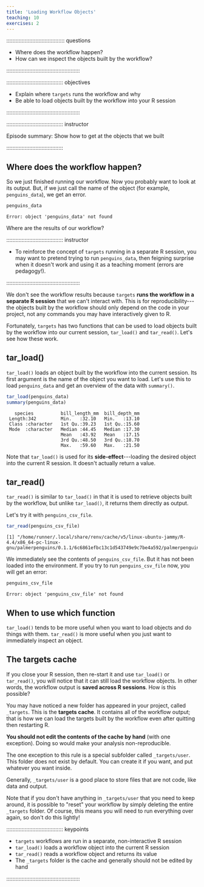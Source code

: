 ```yaml
---
title: 'Loading Workflow Objects'
teaching: 10
exercises: 2
---
```




:::::::::::::::::::::::::::::::::::::: questions 

- Where does the workflow happen?
- How can we inspect the objects built by the workflow?

::::::::::::::::::::::::::::::::::::::::::::::::

::::::::::::::::::::::::::::::::::::: objectives

- Explain where `targets` runs the workflow and why
- Be able to load objects built by the workflow into your R session

::::::::::::::::::::::::::::::::::::::::::::::::

::::::::::::::::::::::::::::::::::::: instructor

Episode summary: Show how to get at the objects that we built

:::::::::::::::::::::::::::::::::::::

## Where does the workflow happen?

So we just finished running our workflow.
Now you probably want to look at its output.
But, if we just call the name of the object (for example, `penguins_data`), we get an error.

``` r
penguins_data
```

``` error
Error: object 'penguins_data' not found
```

Where are the results of our workflow?

::::::::::::::::::::::::::::::::::::: instructor

- To reinforce the concept of `targets` running in a separate R session, you may want to pretend trying to run `penguins_data`, then feigning surprise when it doesn't work and using it as a teaching moment (errors are pedagogy!).

::::::::::::::::::::::::::::::::::::::::::::::::

We don't see the workflow results because `targets` **runs the workflow in a separate R session** that we can't interact with.
This is for reproducibility---the objects built by the workflow should only depend on the code in your project, not any commands you may have interactively given to R.

Fortunately, `targets` has two functions that can be used to load objects built by the workflow into our current session, `tar_load()` and `tar_read()`.
Let's see how these work.

## tar_load()

`tar_load()` loads an object built by the workflow into the current session.
Its first argument is the name of the object you want to load.
Let's use this to load `penguins_data` and get an overview of the data with `summary()`.




``` r
tar_load(penguins_data)
summary(penguins_data)
```

``` output
   species          bill_length_mm  bill_depth_mm  
 Length:342         Min.   :32.10   Min.   :13.10  
 Class :character   1st Qu.:39.23   1st Qu.:15.60  
 Mode  :character   Median :44.45   Median :17.30  
                    Mean   :43.92   Mean   :17.15  
                    3rd Qu.:48.50   3rd Qu.:18.70  
                    Max.   :59.60   Max.   :21.50  
```

Note that `tar_load()` is used for its **side-effect**---loading the desired object into the current R session.
It doesn't actually return a value.

## tar_read()

`tar_read()` is similar to `tar_load()` in that it is used to retrieve objects built by the workflow, but unlike `tar_load()`, it returns them directly as output.

Let's try it with `penguins_csv_file`.


``` r
tar_read(penguins_csv_file)
```

``` output
[1] "/home/runner/.local/share/renv/cache/v5/linux-ubuntu-jammy/R-4.4/x86_64-pc-linux-gnu/palmerpenguins/0.1.1/6c6861efbc13c1d543749e9c7be4a592/palmerpenguins/extdata/penguins_raw.csv"
```

We immediately see the contents of `penguins_csv_file`.
But it has not been loaded into the environment.
If you try to run `penguins_csv_file` now, you will get an error:


``` r
penguins_csv_file
```

``` error
Error: object 'penguins_csv_file' not found
```

## When to use which function

`tar_load()` tends to be more useful when you want to load objects and do things with them.
`tar_read()` is more useful when you just want to immediately inspect an object.

## The targets cache

If you close your R session, then re-start it and use `tar_load()` or `tar_read()`, you will notice that it can still load the workflow objects.
In other words, the workflow output is **saved across R sessions**.
How is this possible?

You may have noticed a new folder has appeared in your project, called `_targets`.
This is the **targets cache**.
It contains all of the workflow output; that is how we can load the targets built by the workflow even after quitting then restarting R.

**You should not edit the contents of the cache by hand** (with one exception).
Doing so would make your analysis non-reproducible.

The one exception to this rule is a special subfolder called `_targets/user`.
This folder does not exist by default.
You can create it if you want, and put whatever you want inside.

Generally, `_targets/user` is a good place to store files that are not code, like data and output.

Note that if you don't have anything in `_targets/user` that you need to keep around, it is possible to "reset" your workflow by simply deleting the entire `_targets` folder. Of course, this means you will need to run everything over again, so don't do this lightly!

::::::::::::::::::::::::::::::::::::: keypoints 

- `targets` workflows are run in a separate, non-interactive R session
- `tar_load()` loads a workflow object into the current R session
- `tar_read()` reads a workflow object and returns its value
- The `_targets` folder is the cache and generally should not be edited by hand

::::::::::::::::::::::::::::::::::::::::::::::::
